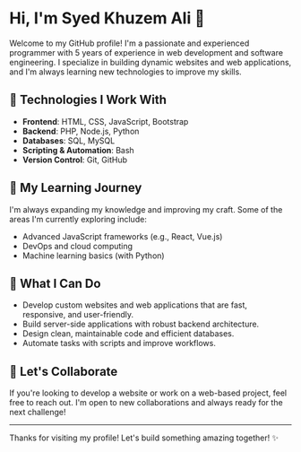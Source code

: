 # Hi, I'm Syed Khuzem Ali 👋

Welcome to my GitHub profile! I'm a passionate and experienced programmer with 5 years of experience in web development and software engineering. I specialize in building dynamic websites and web applications, and I'm always learning new technologies to improve my skills.

## 🚀 Technologies I Work With

- **Frontend**: HTML, CSS, JavaScript, Bootstrap
- **Backend**: PHP, Node.js, Python
- **Databases**: SQL, MySQL
- **Scripting & Automation**: Bash
- **Version Control**: Git, GitHub

## 🌱 My Learning Journey

I'm always expanding my knowledge and improving my craft. Some of the areas I'm currently exploring include:
- Advanced JavaScript frameworks (e.g., React, Vue.js)
- DevOps and cloud computing
- Machine learning basics (with Python)

## 💼 What I Can Do

- Develop custom websites and web applications that are fast, responsive, and user-friendly.
- Build server-side applications with robust backend architecture.
- Design clean, maintainable code and efficient databases.
- Automate tasks with scripts and improve workflows.

## 💬 Let's Collaborate

If you're looking to develop a website or work on a web-based project, feel free to reach out. I'm open to new collaborations and always ready for the next challenge!

---

Thanks for visiting my profile! Let's build something amazing together! ✨
